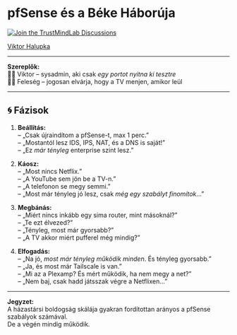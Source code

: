 # pfSense és a Béke Háborúja

[![Join the TrustMindLab Discussions](https://img.shields.io/badge/💬_Join-TrustMindLab-blueviolet)](https://github.com/goAuD/MyHomeLab/discussions/1)  
<div class="badge-base LI-profile-badge" data-locale="hu_HU" data-size="medium" data-theme="light" data-type="VERTICAL" data-vanity="viktor-halupka-weiz" data-version="v1">
  <a class="badge-base__link LI-simple-link" href="https://at.linkedin.com/in/viktor-halupka-weiz?trk=profile-badge">Viktor Halupka</a>
</div>

---

**Szereplők:**  
👨‍💻 Viktor – sysadmin, aki csak *egy portot nyitna ki tesztre*  
👩‍🦰 Feleség – jogosan elvárja, hogy a TV menjen, amikor leül

---

## 🌀 Fázisok

1. **Beállítás:**  
   – „Csak újraindítom a pfSense-t, max 1 perc.”  
   – „Mostantól lesz IDS, IPS, NAT, és a DNS is saját!”  
   – „Ez *már tényleg* enterprise szint lesz.”

2. **Káosz:**  
   – „Most nincs Netflix.”  
   – „A YouTube sem jön be a TV-n.”  
   – „A telefonon se megy semmi.”  
   – „Most már tényleg jó lesz, csak *még egy szabályt finomítok*...”

3. **Megbánás:**  
   – „Miért nincs inkább egy sima router, mint másoknál?”  
   – „Te ezt élvezed?”  
   – „Tényleg, most már gyorsabb?”  
   – „A TV akkor miért pufferel még mindig?”

4. **Elfogadás:**  
   – „Na jó, *most már tényleg működik minden*. És tényleg gyorsabb.”  
   – „Ja, és most már Tailscale is van.”  
   – „Mi az a Plexamp? És mért működik, ha nem megy a net?”  
   – „Nem baj, csak hadd játsszak végre a Netflixen...”

---

**Jegyzet:**  
A házastársi boldogság skálája gyakran fordítottan arányos a pfSense szabályok számával.  
De a végén mindig működik.
